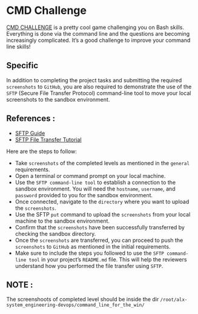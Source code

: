 # CMD Challenge

[CMD CHALLENGE](https://cmdchallenge.com/#/hello_world) is a pretty cool game challenging you on Bash skills. Everything is done via the command line and the questions are becoming increasingly complicated. It’s a good challenge to improve your command line skills!

## Specific
In addition to completing the project tasks and submitting the required `screenshots` to `GitHub`, you are also required to demonstrate the use of the `SFTP` (Secure File Transfer Protocol) command-line tool to move your local screenshots to the sandbox environment.

## References :

- [SFTP Guide](https://man.openbsd.org/sftp)
- [SFTP File Transfer Tutorial](https://www.digitalocean.com/community/tutorials/how-to-use-sftp-to-securely-transfer-files-with-a-remote-server)

Here are the steps to follow:

- Take `screenshots` of the completed levels as mentioned in the `general` requirements.
- Open a terminal or command prompt on your local machine.
- Use the `SFTP command-line tool` to establish a connection to the sandbox environment. You will need the `hostname`, `username`, and `password` provided to you for the sandbox environment.
- Once connected, navigate to the `directory` where you want to upload the `screenshots`.
- Use the SFTP `put` command to upload the `screenshots` from your local machine to the sandbox environment.
- Confirm that the `screenshots` have been successfully transferred by checking the sandbox directory.
- Once the `screenshots` are transferred, you can proceed to push the `screenshots` to `GitHub` as mentioned in the initial requirements.
- Make sure to include the steps you followed to use the `SFTP command-line tool` in your project’s `README.md` file. This will help the reviewers understand how you performed the file transfer using `SFTP`.

## NOTE :
The screenshoots of completed level should be inside the dir `/root/alx-system_engineering-devops/command_line_for_the_win/`

